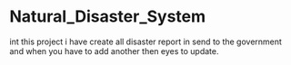# Natural_Disaster_System
int this project i have create all disaster report in send to the government and when you have to add another then eyes to update.  
